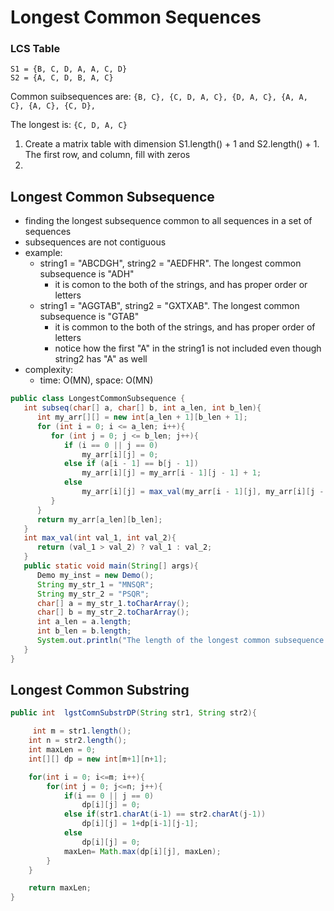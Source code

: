 Longest Common Sequences
====

### LCS Table

```
S1 = {B, C, D, A, A, C, D}
S2 = {A, C, D, B, A, C}
```

Common suibsequences are: `{B, C}, {C, D, A, C}, {D, A, C}, {A, A, C}, {A, C}, {C, D},`

The longest is: `{C, D, A, C}`

1. Create a matrix table with dimension S1.length() + 1 and S2.length() + 1. The first row, and column, fill with zeros
2. 

## Longest Common Subsequence

- finding the longest subsequence common to all sequences in a set of sequences
- subsequences are not contiguous
- example:
  - string1 = "ABCDGH", string2 = "AEDFHR".  The longest common subsequence is "ADH"
    - it is comon to the both of the strings, and has proper order or letters
  - string1 = "AGGTAB", string2 = "GXTXAB". The longest common subsequence is "GTAB"
    - it is common to the both of the strings, and has proper order of letters
    - notice how the first "A" in the string1 is not included even though string2 has "A" as well
- complexity:
  - time: O(MN), space: O(MN)


```java
public class LongestCommonSubsequence {
   int subseq(char[] a, char[] b, int a_len, int b_len){
      int my_arr[][] = new int[a_len + 1][b_len + 1];
      for (int i = 0; i <= a_len; i++){
         for (int j = 0; j <= b_len; j++){
            if (i == 0 || j == 0)
	            my_arr[i][j] = 0;
            else if (a[i - 1] == b[j - 1])
    	        my_arr[i][j] = my_arr[i - 1][j - 1] + 1;
            else
        	    my_arr[i][j] = max_val(my_arr[i - 1][j], my_arr[i][j - 1]);
         }
      }
      return my_arr[a_len][b_len];
   }
   int max_val(int val_1, int val_2){
      return (val_1 > val_2) ? val_1 : val_2;
   }
   public static void main(String[] args){
      Demo my_inst = new Demo();
      String my_str_1 = "MNSQR";
      String my_str_2 = "PSQR";
      char[] a = my_str_1.toCharArray();
      char[] b = my_str_2.toCharArray();
      int a_len = a.length;
      int b_len = b.length;
      System.out.println("The length of the longest common subsequence is"+ " " + my_inst.subseq(a, b, a_len,       b_len));
   }
}
```



## Longest Common Substring



```java
public int  lgstComnSubstrDP(String str1, String str2){

     int m = str1.length();
    int n = str2.length();
    int maxLen = 0;
    int[][] dp = new int[m+1][n+1];

    for(int i = 0; i<=m; i++){
        for(int j = 0; j<=n; j++){
            if(i == 0 || j == 0)
                dp[i][j] = 0;
            else if(str1.charAt(i-1) == str2.charAt(j-1))
                dp[i][j] = 1+dp[i-1][j-1];
            else
                dp[i][j] = 0;
            maxLen= Math.max(dp[i][j], maxLen);
        }
    }

    return maxLen;
}
```

